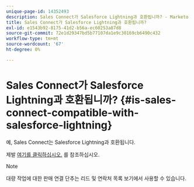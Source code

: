 ```yaml
---
unique-page-id: 14352493
description: Sales Connect가 Salesforce Lightning과 호환됩니까? - Marketo 문서 - 제품 설명서
title: Sales Connect가 Salesforce Lightning과 호환됩니까?
exl-id: e1543b92-8175-41d2-b56a-ec60253a87d8
source-git-commit: 72e1d29347bd5b77107da1e9c30169cb6490c432
workflow-type: tm+mt
source-wordcount: '67'
ht-degree: 0%

---
```


# Sales Connect가 Salesforce Lightning과 호환됩니까? {#is-sales-connect-compatible-with-salesforce-lightning}

예, Sales Connect는 Salesforce Lightning과 호환됩니다.

제발 [여기를 클릭하십시오.](https://s3.amazonaws.com/tout-user-store/salesforce/assets/SF+Guide+for+Lightning.pdf) 를 참조하십시오.

>[!NOTE]
>
>대량 작업에 대한 판매 연결 단추는 리드 및 연락처 목록 보기에서 사용할 수 있습니다.
